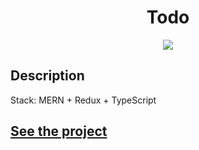 <h1 align="center">Todo</h1>
<p align="center">
  <img src="https://img.shields.io/badge/made%20by-opv1-blue.svg">
</p>

## Description

Stack: MERN + Redux + TypeScript

## [See the project](https://todo-mern-opv1.herokuapp.com)
